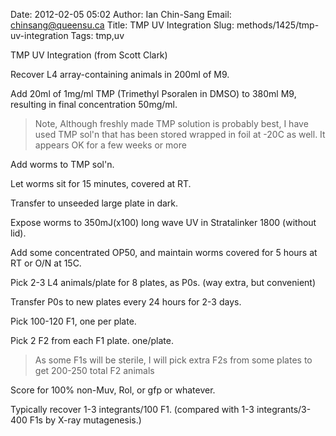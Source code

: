 Date: 2012-02-05 05:02
Author: Ian Chin-Sang
Email: chinsang@queensu.ca
Title: TMP UV Integration
Slug: methods/1425/tmp-uv-integration
Tags: tmp,uv

TMP UV Integration (from Scott Clark)









Recover L4 array-containing animals in 200ml of M9.



Add 20ml of 1mg/ml TMP (Trimethyl Psoralen in DMSO) to 380ml M9, resulting in final concentration 50mg/ml.


>Note, Although freshly  made TMP solution is probably best, I have used TMP sol'n that has been stored wrapped in foil at -20C as well.  It appears OK for a few weeks or more


Add worms to TMP sol'n.



Let worms sit for 15 minutes, covered at RT. 



Transfer to unseeded large plate in dark.



Expose worms to 350mJ(x100) long wave UV in Stratalinker 1800 (without lid).



Add some concentrated OP50, and maintain worms covered for 5 hours at RT or O/N at 15C.



Pick 2-3 L4 animals/plate for 8 plates, as P0s.  (way extra, but convenient)



Transfer P0s to new plates every 24 hours for 2-3 days.



Pick 100-120 F1, one per plate.



Pick 2 F2 from each F1 plate.  one/plate. 


>As some F1s will be sterile, I will pick extra F2s from some plates to get 200-250 total F2 animals


Score for 100% non-Muv, Rol, or gfp or whatever.



Typically recover 1-3 integrants/100 F1.  (compared with 1-3 integrants/3-400 F1s by X-ray mutagenesis.)






